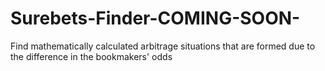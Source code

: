 # Surebets-Finder-COMING-SOON-
Find mathematically calculated arbitrage situations that are formed due to the difference in the bookmakers' odds
